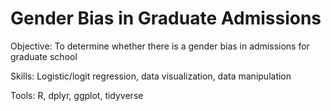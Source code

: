 # Gender Bias in Graduate Admissions

Objective: To determine whether there is a gender bias in admissions for graduate school

Skills: Logistic/logit regression, data visualization, data manipulation

Tools: R, dplyr, ggplot, tidyverse

